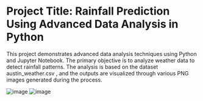 
# Project Title: Rainfall Prediction Using Advanced Data Analysis in Python

This project demonstrates advanced data analysis techniques using Python and Jupyter Notebook. The primary objective is to analyze weather data to detect rainfall patterns. The analysis is based on the dataset austin_weather.csv , and the outputs are visualized through various PNG images generated during the process.

![image](https://github.com/user-attachments/assets/063905ee-d3b3-47cc-a5e2-9f22640d2f7c)
![image](https://github.com/user-attachments/assets/bd3d88a4-c7fd-4b49-88ec-ce0a9a1161fe)
